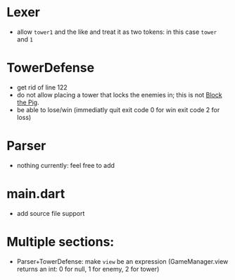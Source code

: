 # Lexer
- allow `tower1` and the like and treat it as two tokens: in this case `tower` and `1`
# TowerDefense
- get rid of line 122
- do not allow placing a tower that locks the enemies in; this is not [Block the Pig](https://www.coolmathgames.com/0-block-the-pig).
- be able to lose/win (immediatly quit exit code 0 for win exit code 2 for loss)
# Parser
- nothing currently: feel free to add
# main.dart
- add source file support
# Multiple sections:
- Parser+TowerDefense: make `view` be an expression (GameManager.view returns an int: 0 for null, 1 for enemy, 2 for tower)